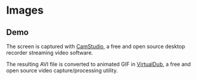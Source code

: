 # Images

## Demo
The screen is captured with [CamStudio](http://camstudio.org), a free and open source desktop recorder streaming video software.

The resulting AVI file is converted to animated GIF in [VirtualDub](http://virtualdub.org), a free and open source video capture/processing utility.